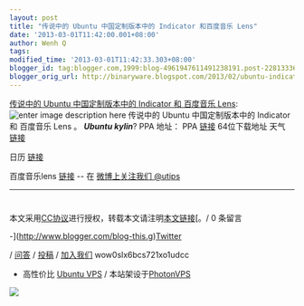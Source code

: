 ```yaml
---
layout: post
title: "传说中的 Ubuntu 中国定制版本中的 Indicator 和百度音乐 Lens"
date: '2013-03-01T11:42:00.001+08:00'
author: Wenh Q
tags:
modified_time: '2013-03-01T11:42:33.303+08:00'
blogger_id: tag:blogger.com,1999:blog-4961947611491238191.post-2281333634161940506
blogger_orig_url: http://binaryware.blogspot.com/2013/02/ubuntu-indicator-lens.html
---
```


[传说中的 Ubuntu 中国定制版本中的 Indicator 和 百度音乐
Lens](http://wowubuntu.com/cn-indicator.html):
![enter image description
here](http://screencloud.net/img/screenshots/7cf68510e3b2e3b3d7574fb7b6e46829.png)
传说中的 Ubuntu 中国定制版本中的 Indicator 和 百度音乐 Lens 。
***Ubuntu kylin***?
PPA 地址：
PPA [链接](https://launchpad.net/ubuntukylin)
64位下载地址
天气
[链接](https://launchpad.net/~ubuntukylin-members/+archive/ubuntukylin/+build/4333548/+files/indicator-china-weather_1.0.2-0~32~raring1_amd64.deb)

日历
[链接](http://launchpadlibrarian.net/130234966/chinese-calendar_0.7.4-0ubuntu1_amd64.deb)

百度音乐lens
[链接](http://launchpadlibrarian.net/129299830/unity-china-music-scope_1.0.1-0ubuntu2_amd64.deb)
-- 在 [微博上关注我们 @utips](http://t.sina.com.cn/utips)


* * * * *


#
本文采用[CC协议](http://creativecommons.org/licenses/by/2.5/cn/)进行授权，转载本文请注明[本文链接](http://wowubuntu.com/cn-indicator.html "Permalink")[。/
0 条留言


-](http://www.blogger.com/blog-this.g)[Twitter](http://twitter.com/ubuntu_tips)

/ [问答](http://wowubuntu.com/ask)
/ [投稿](http://wowubuntu.com/submit)
/ [加入我们](http://wowubuntu.com/join) wow0slx6bcs721xo1udcc
- 高性价比 [Ubuntu VPS](http://wowubuntu.com/vps.html) /
本站架设于[PhotonVPS](http://www.photonvps.com/billing/aff.php?aff=129)


[![](http://wowubuntu.com/wp-content/uploads/2012/12/Linode_AD.png)](http://www.linode.com/?r=8f172925d426d78cd6f6119de00b34f209a66abd)
